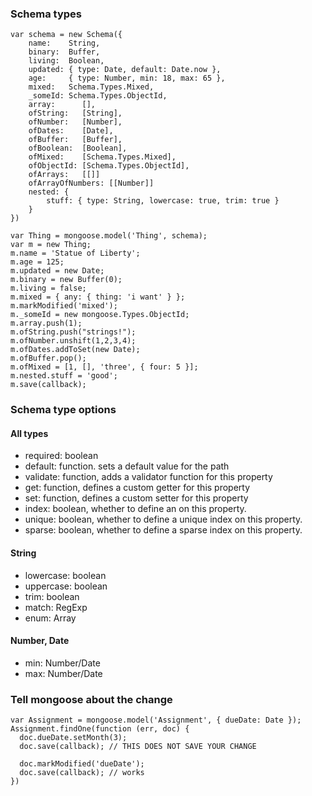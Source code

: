 ### Schema types
```
var schema = new Schema({
	name:    String,
	binary:  Buffer,
	living:  Boolean,
	updated: { type: Date, default: Date.now },
	age:     { type: Number, min: 18, max: 65 },
	mixed:   Schema.Types.Mixed,
	_someId: Schema.Types.ObjectId,
	array:      [],
	ofString:   [String],
	ofNumber:   [Number],
	ofDates:    [Date],
	ofBuffer:   [Buffer],
	ofBoolean:  [Boolean],
	ofMixed:    [Schema.Types.Mixed],
	ofObjectId: [Schema.Types.ObjectId],
	ofArrays:   [[]]
	ofArrayOfNumbers: [[Number]]
	nested: {
		stuff: { type: String, lowercase: true, trim: true }
	}
})

var Thing = mongoose.model('Thing', schema);
var m = new Thing;
m.name = 'Statue of Liberty';
m.age = 125;
m.updated = new Date;
m.binary = new Buffer(0);
m.living = false;
m.mixed = { any: { thing: 'i want' } };
m.markModified('mixed');
m._someId = new mongoose.Types.ObjectId;
m.array.push(1);
m.ofString.push("strings!");
m.ofNumber.unshift(1,2,3,4);
m.ofDates.addToSet(new Date);
m.ofBuffer.pop();
m.ofMixed = [1, [], 'three', { four: 5 }];
m.nested.stuff = 'good';
m.save(callback);
```

### Schema type options

#### All types

- required: boolean
- default: function. sets a default value for the path
- validate: function, adds a validator function for this property
- get: function, defines a custom getter for this property
- set: function, defines a custom setter for this property
- index: boolean, whether to define an on this property.
- unique: boolean, whether to define a unique index on this property.
- sparse: boolean, whether to define a sparse index on this property.

#### String

- lowercase: boolean
- uppercase: boolean
- trim: boolean
- match: RegExp
- enum: Array

#### Number, Date

- min: Number/Date
- max: Number/Date

### Tell mongoose about the change
```
var Assignment = mongoose.model('Assignment', { dueDate: Date });
Assignment.findOne(function (err, doc) {
  doc.dueDate.setMonth(3);
  doc.save(callback); // THIS DOES NOT SAVE YOUR CHANGE
  
  doc.markModified('dueDate');
  doc.save(callback); // works
})
```